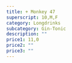 ```yaml
---
title: + Monkey 47
superscript: 10,M,F
category: Longdrinks
subcategory: Gin-Tonic
description: ""
price1: 11,0
price2: ""
price3: ""
---
```

